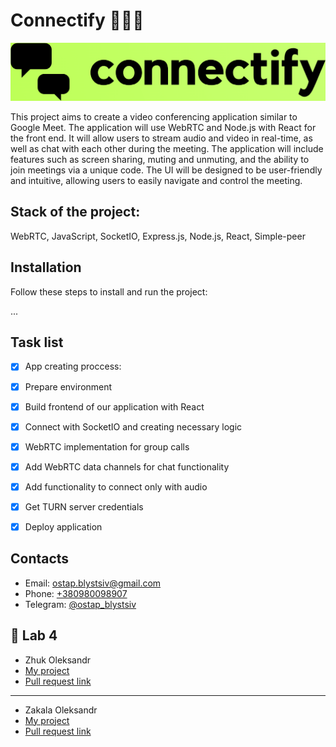 # Connectify 👨🏻‍💻

![logo](./client/src/assets/images/logo-color.png)

This project aims to create a video conferencing application similar to Google Meet. The application will use WebRTC and Node.js with React for the front end. It will allow users to stream audio and video in real-time, as well as chat with each other during the meeting. The application will include features such as screen sharing, muting and unmuting, and the ability to join meetings via a unique code. The UI will be designed to be user-friendly and intuitive, allowing users to easily navigate and control the meeting.

## Stack of the project:

WebRTC, JavaScript, SocketIO, Express.js, Node.js, React, Simple-peer

## Installation

Follow these steps to install and run the project:

...

## Task list

- [x] App creating proccess:

- [x] Prepare environment

- [x] Build frontend of our application with React

- [x] Connect with SocketIO and creating necessary logic

- [x] WebRTC implementation for group calls

- [x] Add WebRTC data channels for chat functionality

- [x] Add functionality to connect only with audio

- [x] Get TURN server credentials

- [x] Deploy application

## Contacts

- Email: [ostap.blystsiv@gmail.com](mailto:ostap.blystsiv@gmail.com)
- Phone: [+380980098907](tel:+380980098907)
- Telegram: [@ostap_blystsiv](https://telegram.me/ostap_blystsiv)

## 📒 Lab 4

- Zhuk Oleksandr
- [My project](https://github.com/SashaBeetle/Zhuk.University.Tachka)
- [Pull request link](https://github.com/SashaBeetle/connectify/pull/1#pullrequestreview-1442273439)

<hr/>

- Zakala Oleksandr
- [My project](https://github.com/Rovikido/SafeRoute)
- [Pull request link](https://github.com/Rovikido/connectify/pull/1/files/0873e22c86e1262c0d8e65a492a41f0e8b1fac11)
